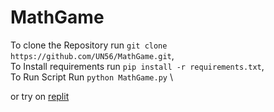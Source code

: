 # MathGame
To clone the Repository run `git clone https://github.com/UN56/MathGame.git`, \
To Install requirements run `pip install -r requirements.txt`, \
To Run Script Run `python MathGame.py` \

or try on [replit](https://replit.com/@UN123/PythonMathGame)

